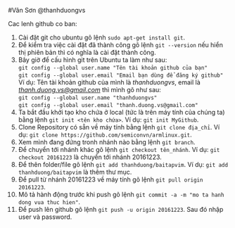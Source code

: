 #Vân Sơn @thanhduongvs

Cac lenh github co ban:  
1. Cài đặt git cho ubuntu gõ lệnh `sudo apt-get install git`.
2. Để kiểm tra việc cài đặt đã thành công gõ lệnh `git --version` nếu hiển thị phiên bản thì có nghĩa là cài đặt thành công.
3. Bây giờ để cấu hình git trên Ubuntu ta làm như sau:  
`git config --global user.name "Tên tài khoản github của bạn"`  
`git config --global user.email "Email bạn dùng để đăng ký github"`  
 Ví dụ: Tên tài khoản github của mình là *thanhduongvs*, email là *thanh.duong.vs@gmail.com* thì mình gõ như sau:  
`git config --global user.name "thanhduongvs"`  
`git config --global user.email "thanh.duong.vs@gmail.com"`  
4. Ta bắt đầu khởi tạo kho chứa ở local (tức là trên máy tính của chúng ta) bằng lệnh `git init <tên kho chứa>`. Ví dụ: `git init MyGithub`.
5. Clone Repository có sẵn về máy tính bằng lệnh `git clone địa_chỉ`. Ví dụ: `git clone https://github.com/semiconvn/armlinux.git`.
6. Xem mình đang đứng tronh nhánh nào bằng lệnh `git branch`.
7. Để chuyển tới nhánh khác gõ lệnh `git checkout tên_nhánh`. Ví dụ: `git checkout 20161223` là chuyển tới nhánh 20161223.
8. Để thên folder/file gõ lệnh `git add thanhduong/baitapvim`. Ví dụ: `git add thanhduong/baitapvim` là thêm thư mục.
9. Để pull từ nhánh 20161223 về máy tính gõ lệnh `git pull origin 20161223`.
10. Mô tả hành động trước khi push gõ lệnh `git commit -a -m "mo ta hanh dong vua thuc hien"`.
11. Để push lên github gõ lệnh `git push -u origin 20161223`. Sau đó nhập user và password. 
